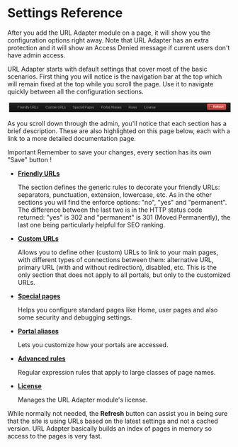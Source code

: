# Settings Reference

After you add the URL Adapter module on a page, it will show you the configuration options right away. Note that URL Adapter has an extra protection and it will show an Access Denied message if current users don't have admin access.

URL Adapter starts with default settings that cover most of the basic scenarios. First thing you will notice is the navigation bar at the top which will remain fixed at the top while you scroll the page. Use it to navigate quickly between all the configuration sections.

![](menu-bar.png)

As you scroll down through the admin, you'll notice that each section has a brief description. These are also highlighted on this page below, each with a link to a more detailed documentation page.

Important Remember to save your changes, every section has its own "Save" button !


* [**Friendly URLs**](friendly_urls)

    The section defines the generic rules to decorate your friendly URLs: separators, punctuation, extension, lowercase, etc. As in the other sections you will find the enforce options: "no", "yes" and "permanent". The difference between the last two is in the HTTP status code returned: "yes" is 302 and "permanent" is 301 (Moved Permanently), the last one being particularly helpful for SEO ranking.

* [**Custom URLs**](custom_urls)

    Allows you to define other (custom) URLs to link to your main pages, with different types of connections between them: alternative URL, primary URL (with and without redirection), disabled, etc. This is the only section that does not apply to all portals, but only to the customized URLs.

* [**Special pages**](special_pages)

    Helps you configure standard pages like Home, user pages and also some security and debugging settings.

* [**Portal aliases**](portal_aliases)

    Lets you customize how your portals are accessed.

* [**Advanced rules**](rules)

    Regular expression rules that apply to large classes of page names.

* [**License**](license)

    Manages the URL Adapter module's license.

While normally not needed, the **Refresh** button can assist you in being sure that the site is using URLs based on the latest settings and not a cached version. URL Adapter basically builds an index of pages in memory so access to the pages is very fast.